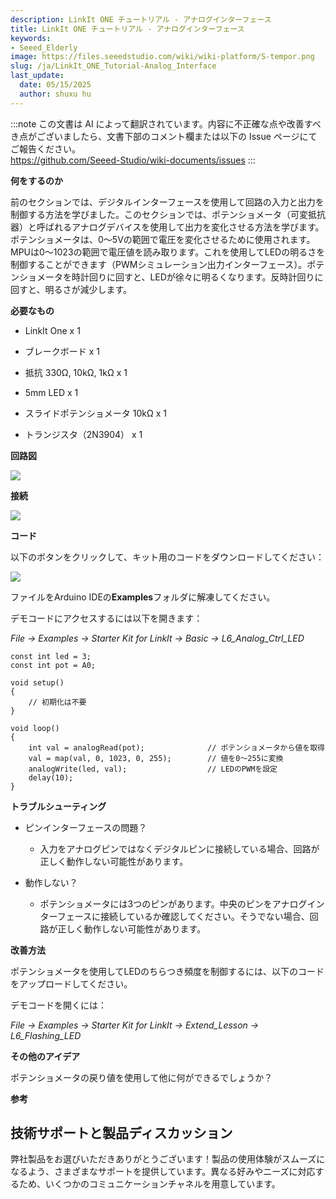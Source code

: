 ```yaml
---
description: LinkIt ONE チュートリアル - アナログインターフェース
title: LinkIt ONE チュートリアル - アナログインターフェース
keywords:
- Seeed_Elderly
image: https://files.seeedstudio.com/wiki/wiki-platform/S-tempor.png
slug: /ja/LinkIt_ONE_Tutorial-Analog_Interface
last_update:
  date: 05/15/2025
  author: shuxu hu
---
```

:::note
この文書は AI によって翻訳されています。内容に不正確な点や改善すべき点がございましたら、文書下部のコメント欄または以下の Issue ページにてご報告ください。  
https://github.com/Seeed-Studio/wiki-documents/issues
:::

**何をするのか**

前のセクションでは、デジタルインターフェースを使用して回路の入力と出力を制御する方法を学びました。このセクションでは、ポテンショメータ（可変抵抗器）と呼ばれるアナログデバイスを使用して出力を変化させる方法を学びます。ポテンショメータは、0〜5Vの範囲で電圧を変化させるために使用されます。MPUは0〜1023の範囲で電圧値を読み取ります。これを使用してLEDの明るさを制御することができます（PWMシミュレーション出力インターフェース）。ポテンショメータを時計回りに回すと、LEDが徐々に明るくなります。反時計回りに回すと、明るさが減少します。

**必要なもの**

*   LinkIt One x 1

*   ブレークボード x 1

*   抵抗 330Ω, 10kΩ, 1kΩ x 1

*   5mm LED x 1

*   スライドポテンショメータ 10kΩ x 1

*   トランジスタ（2N3904） x 1

**回路図**

![](https://files.seeedstudio.com/wiki/LinkIt_ONE_Tutorial-Analog_Interface/img/LinkItONE_Kit_6_1.jpg)

**接続**

![](https://files.seeedstudio.com/wiki/LinkIt_ONE_Tutorial-Analog_Interface/img/LinkItONE_Kit_6_2.jpg)

**コード**

以下のボタンをクリックして、キット用のコードをダウンロードしてください：

[![](https://files.seeedstudio.com/wiki/LinkIt_ONE_Tutorial-Analog_Interface/img/Code_sidekick_linkit.png)](https://github.com/Seeed-Studio/Sidekick_Basic_Kit_for_LinkIt)

ファイルをArduino IDEの**Examples**フォルダに解凍してください。

デモコードにアクセスするには以下を開きます：

_File -> Examples -> Starter Kit for LinkIt -> Basic -> L6_Analog_Ctrl_LED_
```
const int led = 3;
const int pot = A0;

void setup()
{
    // 初期化は不要
}

void loop()
{
    int val = analogRead(pot);              // ポテンショメータから値を取得
    val = map(val, 0, 1023, 0, 255);        // 値を0〜255に変換
    analogWrite(led, val);                  // LEDのPWMを設定
    delay(10);
}
```
**トラブルシューティング**

*   ピンインターフェースの問題？

    *   入力をアナログピンではなくデジタルピンに接続している場合、回路が正しく動作しない可能性があります。

*   動作しない？

    *   ポテンショメータには3つのピンがあります。中央のピンをアナログインターフェースに接続しているか確認してください。そうでない場合、回路が正しく動作しない可能性があります。

**改善方法**

ポテンショメータを使用してLEDのちらつき頻度を制御するには、以下のコードをアップロードしてください。

デモコードを開くには：

_File -> Examples -> Starter Kit for LinkIt -> Extend_Lesson -> L6_Flashing_LED_

**その他のアイデア**

ポテンショメータの戻り値を使用して他に何ができるでしょうか？

**参考**
<!-- 
*   [基本](/ja/LinkIt_ONE_Tutorial-The_Basics)

*   [Hello World](/ja/LinkIt_ONE_Tutorial-Hello_World)

*   [プッシュボタン](/ja/LinkIt_ONE_Tutorial-Push_Button)

*   [マルキュー](/ja/LinkIt_ONE_Tutorial-Marquee)

*   [カラフルな世界](/ja/LinkIt_ONE_Tutorial-Colorful_World)

*   [アナログインターフェース](/ja/LinkIt_ONE_Tutorial-Analog_Interface)

*   [ミニサーボ](/ja/LinkIt-ONE-Tutorial---Mini-Servo)

*   [光センサー](/ja/LinkIt_ONE_Tutorial-Light-Sensor)

*   [SMSでLEDを制御](/ja/LinkIt_ONE_Tutorial-SMS_control_the_LED)

*   [ウェブページで温度を取得](/ja/LinkIt_ONE_Tutorial-Get_temperature_with_Webpage) -->

## 技術サポートと製品ディスカッション

弊社製品をお選びいただきありがとうございます！製品の使用体験がスムーズになるよう、さまざまなサポートを提供しています。異なる好みやニーズに対応するため、いくつかのコミュニケーションチャネルを用意しています。

<div class="button_tech_support_container">
<a href="https://forum.seeedstudio.com/" class="button_forum"></a> 
<a href="https://www.seeedstudio.com/contacts" class="button_email"></a>
</div>

<div class="button_tech_support_container">
<a href="https://discord.gg/eWkprNDMU7" class="button_discord"></a> 
<a href="https://github.com/Seeed-Studio/wiki-documents/discussions/69" class="button_discussion"></a>
</div>